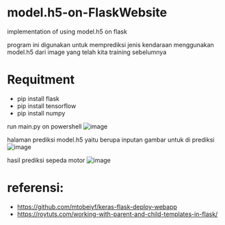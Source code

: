 # model.h5-on-FlaskWebsite
implementation of using model.h5 on flask

program ini digunakan untuk memprediksi jenis kendaraan menggunakan model.h5 dari image yang telah kita training sebelumnya 

# Requitment
- pip install flask
- pip install tensorflow
- pip install numpy


run main.py on powershell
![image](https://user-images.githubusercontent.com/56450870/128966483-4efea23c-e7b1-45c0-941d-a0031f053a08.png)

halaman prediksi model.h5 yaitu berupa inputan gambar untuk di prediksi
![image](https://user-images.githubusercontent.com/56450870/128966820-9359d481-1626-410f-af1c-6d0caef72b51.png)

hasil prediksi sepeda motor
![image](https://user-images.githubusercontent.com/56450870/128966915-74c9016c-ea84-4141-8ec7-584b77769506.png)



# referensi: 
- https://github.com/mtobeiyf/keras-flask-deploy-webapp
- https://roytuts.com/working-with-parent-and-child-templates-in-flask/
